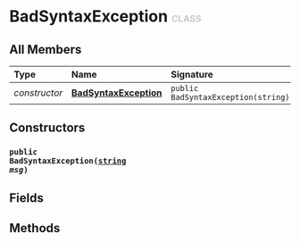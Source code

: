 # BadSyntaxException <font color="#C8C8C8" size="3">CLASS</font>



## All Members
|**Type**|**Name**|**Signature**
|:-------|:-------|:------------
|*constructor*|<a href="#c-BadSyntaxException-string"><b>BadSyntaxException</b></a>|`public BadSyntaxException(string)`

## Constructors
<a name="c-BadSyntaxException-string"></a>
### <code>public BadSyntaxException([string](../../String) *msg*)</code>

## Fields

## Methods
